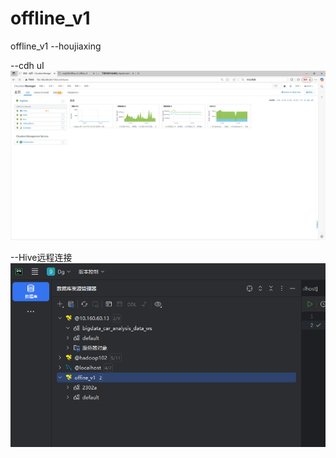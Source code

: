 # offline_v1
offline_v1
--houjiaxing

--cdh uI
![img_1.png](img_1.png)

--Hive远程连接
![img.png](img.png)